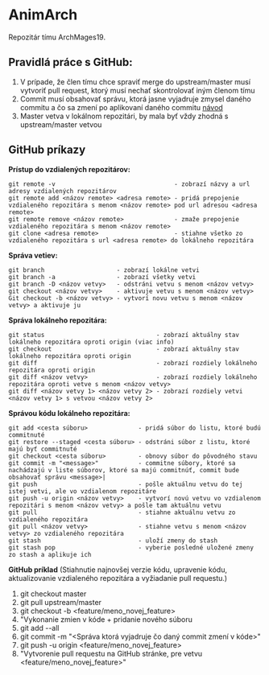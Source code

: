 # AnimArch
Repozitár tímu ArchMages19.
## **Pravidlá práce s GitHub:**
1. V prípade, že člen tímu chce spraviť merge do upstream/master musí vytvoriť pull request, ktorý musí nechať skontrolovať iným členom tímu
2. Commit musí obsahovať správu, ktorá jasne vyjadruje zmysel daného commitu a čo sa zmení po aplikovaní daného commitu [návod](https://chris.beams.io/posts/git-commit/)
3. Master vetva v lokálnom repozitári, by mala byť vždy zhodná s upstream/master vetvou

## **GitHub príkazy**
**Prístup do vzdialených repozitárov:**
```
git remote -v                                 - zobrazí názvy a url adresy vzdialených repozitárov
git remote add <názov remote> <adresa remote> - pridá prepojenie vzdialeného repozitára s menom <názov remote> pod url adresou <adresa remote>
git remote remove <názov remote>              - zmaže prepojenie vzdialeného repozitára s menom <názov remote>
git clone <adresa remote>                     - stiahne všetko zo vzdialeného repozitára s url <adresa remote> do lokálneho repozitára
```

**Správa vetiev:**
```
git branch                    - zobrazí lokálne vetvi
git branch -a                 - zobrazí všetky vetvi
git branch -D <názov vetvy>   - odstráni vetvu s menom <názov vetvy>
git checkout <názov vetvy>    - aktivuje vetvu s menom <názov vetvy>
Git checkout -b <názov vetvy> - vytvorí novu vetvu s menom <názov vetvy> a aktivuje ju
```

**Správa lokálneho repozitára:**
```
git status                               - zobrazí aktuálny stav lokálneho repozitára oproti origin (viac info)
git checkout                             - zobrazí aktuálny stav  lokálneho repozitára oproti origin
git diff                                 - zobrazí rozdiely lokálneho repozitára oproti origin
git diff <názov vetvy>                   - zobrazí rozdiely lokálneho repozitára oproti vetve s menom <názov vetvy>
git diff <názov vetvy 1> <názov vetvy 2> - zobrazí rozdiely vetvi <názov vetvy 1> s vetvou <názov vetvy 2>
```

**Správou kódu lokálneho repozitára:**
```
git add <cesta súboru>              - pridá súbor do listu, ktoré budú commitnuté
git restore --staged <cesta súboru> - odstráni súbor z listu, ktoré majú byť commitnuté
git checkout <cesta súboru>         - obnovy súbor do pôvodného stavu
git commit -m "<message>"           - commitne súbory, ktoré sa nachádzajú v liste súborov, ktoré sa majú commitnúť, commit bude obsahovať správu <message>|
git push                            - pošle aktuálnu vetvu do tej istej vetvi, ale vo vzdialenom repozitáre
git push -u origin <názov vetvy>    - vytvorí novú vetvu vo vzdialenom repozitári s menom <názov vetvy> a pošle tam aktuálnu vetvu
git pull                            - stiahne aktuálnu vetvu zo vzdialeného repozitára
git pull <názov vetvy>              - stiahne vetvu s menom <názov vetvy> zo vzdialeného repozitára
git stash                           - uloží zmeny do stash
git stash pop                       - vyberie posledné uložené zmeny zo stash a aplikuje ich
```

**GitHub príklad** (Stiahnutie najnovšej verzie kódu, upravenie kódu, aktualizovanie vzdialeného repozitára a vyžiadanie pull requestu.)

1. git checkout master  
2. git pull upstream/master  
3. git checkout -b <feature/meno_novej_feature>  
4. "Vykonanie zmien v kóde + pridanie nového súboru  
5. git add --all  
6. git commit -m "<Správa ktorá vyjadruje čo daný commit zmení v kóde>"  
7. git push -u origin <feature/meno_novej_feature>  
8. "Vytvorenie pull requestu na GitHub stránke, pre vetvu <feature/meno_novej_feature>"  
